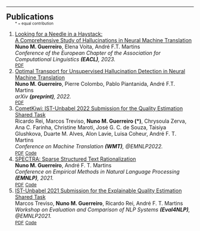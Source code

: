 <hr>
<h2 id="publications" style="margin: 2px 0px -15px;" border-top: 1px solid #e6e6e6;>Publications</h2>

<div class="publications">
<ol class="bibliography">

<font size="1">* = equal contribution</font>

<li>
<div class="pub-row">
  <div class="col-sm-9" style="position: relative;width: 100%;">
    <div class="title"><a href="https://arxiv.org/abs/2208.05309">Looking for a Needle in a Haystack: <br /> A Comprehensive Study of Hallucinations in Neural Machine Translation
</a></div>
    <div class="author"><strong>Nuno M. Guerreiro</strong>, Elena Voita, André F.T. Martins</div>
    <div class="periodical"><em>Conference of the European Chapter of the Association for Computational Linguistics <strong>(EACL)</strong>, 2023.</em></div>
    <div class="links">
      <a href="https://arxiv.org/abs/2208.05309" class="btn btn-sm z-depth-0" role="button" target="_blank" style="font-size:12px;">PDF</a>
    </div>
  </div>
</div>
</li>

<li>
<div class="pub-row">
  <div class="col-sm-9" style="position: relative;width: 100%;">
    <div class="title"><a href="https://arxiv.org/abs/2212.09631">Optimal Transport for Unsupervised Hallucination Detection in Neural Machine Translation
</a></div>
    <div class="author"><strong>Nuno M. Guerreiro</strong>, Pierre Colombo, Pablo Piantanida, André F.T. Martins</div>
    <div class="periodical"><em>arXiv <strong>(preprint)</strong>, 2022.</em></div>
    <div class="links">
      <a href="https://arxiv.org/abs/2212.09631" class="btn btn-sm z-depth-0" role="button" target="_blank" style="font-size:12px;">PDF</a>
    </div>
  </div>
</div>
</li>

<li>
<div class="pub-row">
  <div class="col-sm-9" style="position: relative;width: 100%;">
    <div class="title"><a href="https://arxiv.org/abs/2209.06243">CometKiwi: IST-Unbabel 2022 Submission for the Quality Estimation Shared Task
</a></div>
    <div class="author">Ricardo Rei, Marcos Treviso, <strong>Nuno M. Guerreiro (*)</strong>, Chrysoula Zerva, Ana C. Farinha, Christine Maroti, José G. C. de Souza, Taisiya Glushkova, Duarte M. Alves, Alon Lavie, Luisa Coheur, André F. T. Martins
</div>
    <div class="periodical"><em>Conference on Machine Translation <strong>(WMT)</strong>, @EMNLP2022.</em></div>
    <div class="links">
      <a href="https://arxiv.org/abs/2209.06243" class="btn btn-sm z-depth-0" role="button" target="_blank" style="font-size:12px;">PDF</a>
       <a href="https://github.com/Unbabel/COMET" class="btn btn-sm z-depth-0" role="button" target="_blank" style="font-size:12px;">Code</a>
    </div>
  </div>
</div>
</li>

<li>
<div class="pub-row">
  <div class="col-sm-9" style="position: relative;width: 100%;">
    <div class="title"><a href="https://aclanthology.org/2021.emnlp-main.525.pdf">SPECTRA: Sparse Structured Text Rationalization
</a></div>
    <div class="author"><strong>Nuno M. Guerreiro</strong>, André F. T. Martins
</div>
    <div class="periodical"><em>Conference on Empirical Methods in Natural Language Processing <strong>(EMNLP)</strong>, 2021.</em></div>
    <div class="links">
      <a href="https://aclanthology.org/2021.emnlp-main.525.pdf" class="btn btn-sm z-depth-0" role="button" target="_blank" style="font-size:12px;">PDF</a>
       <a href="https://github.com/deep-spin/spectra-rationalization" class="btn btn-sm z-depth-0" role="button" target="_blank" style="font-size:12px;">Code</a>
    </div>
  </div>
</div>
</li>

<li>
<div class="pub-row">
  <div class="col-sm-9" style="position: relative;width: 100%;">
    <div class="title"><a href="https://aclanthology.org/2021.eval4nlp-1.14/">IST-Unbabel 2021 Submission for the Explainable Quality Estimation Shared Task
</a></div>
    <div class="author">Marcos Treviso, <strong>Nuno M. Guerreiro</strong>, Ricardo Rei, André F. T. Martins
</div>
    <div class="periodical"><em>Workshop on Evaluation and Comparison of NLP Systems <strong>(Eval4NLP)</strong>, @EMNLP2021.</em></div>
    <div class="links">
      <a href="https://aclanthology.org/2021.eval4nlp-1.14/" class="btn btn-sm z-depth-0" role="button" target="_blank" style="font-size:12px;">PDF</a>
       <a href="https://github.com/deep-spin/explainable_qe_shared_task/" class="btn btn-sm z-depth-0" role="button" target="_blank" style="font-size:12px;">Code</a>
    </div>
  </div>
</div>
</li>
  
<br>

</ol>
</div>
